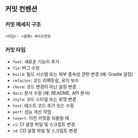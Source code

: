 ## 커밋 컨벤션

### 커밋 메세지 구조
```
<타입>: <설명> #이슈번호
```

### 커밋 타입
- `feat`: 새로운 기능이 추가
- `fix`: 버그 수정
- `build`: 빌드 시스템 또는 외부 종속성 관련 변경 (예: Gradle 설정)
- `refactor`: 코드 리팩토링, 유지 보수
- `chore`: 코드 변경이 아닌 설정 변경
- `docs`: 문서 수정 (예: README, API 문서)
- `style`: 코드 스타일 또는 포맷 변경
- `test`: 테스트 코드 추가 또는 수정
- `perf`: 성능 개선 작업
- `revert`: 이전 커밋을 되돌릴 때
- `ci`: CI 설정 파일 및 스크립트 변경
- `cd`: CD 설정 파일 및 스크립트 변경